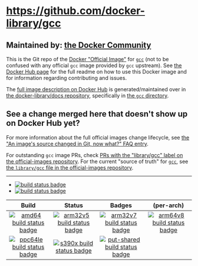 # https://github.com/docker-library/gcc

## Maintained by: [the Docker Community](https://github.com/docker-library/gcc)

This is the Git repo of the [Docker "Official Image"](https://github.com/docker-library/official-images#what-are-official-images) for [`gcc`](https://hub.docker.com/_/gcc/) (not to be confused with any official `gcc` image provided by `gcc` upstream). See [the Docker Hub page](https://hub.docker.com/_/gcc/) for the full readme on how to use this Docker image and for information regarding contributing and issues.

The [full image description on Docker Hub](https://hub.docker.com/_/gcc/) is generated/maintained over in [the docker-library/docs repository](https://github.com/docker-library/docs), specifically in [the `gcc` directory](https://github.com/docker-library/docs/tree/master/gcc).

## See a change merged here that doesn't show up on Docker Hub yet?

For more information about the full official images change lifecycle, see [the "An image's source changed in Git, now what?" FAQ entry](https://github.com/docker-library/faq#an-images-source-changed-in-git-now-what).

For outstanding `gcc` image PRs, check [PRs with the "library/gcc" label on the official-images repository](https://github.com/docker-library/official-images/labels/library%2Fgcc). For the current "source of truth" for [`gcc`](https://hub.docker.com/_/gcc/), see [the `library/gcc` file in the official-images repository](https://github.com/docker-library/official-images/blob/master/library/gcc).

---

-	[![build status badge](https://img.shields.io/github/actions/workflow/status/docker-library/gcc/ci.yml?branch=master&label=GitHub%20CI)](https://github.com/docker-library/gcc/actions?query=workflow%3A%22GitHub+CI%22+branch%3Amaster)
-	[![build status badge](https://img.shields.io/jenkins/s/https/doi-janky.infosiftr.net/job/update.sh/job/gcc.svg?label=Automated%20update.sh)](https://doi-janky.infosiftr.net/job/update.sh/job/gcc/)

| Build | Status | Badges | (per-arch) |
|:-:|:-:|:-:|:-:|
| [![amd64 build status badge](https://img.shields.io/jenkins/s/https/doi-janky.infosiftr.net/job/multiarch/job/amd64/job/gcc.svg?label=amd64)](https://doi-janky.infosiftr.net/job/multiarch/job/amd64/job/gcc/) | [![arm32v5 build status badge](https://img.shields.io/jenkins/s/https/doi-janky.infosiftr.net/job/multiarch/job/arm32v5/job/gcc.svg?label=arm32v5)](https://doi-janky.infosiftr.net/job/multiarch/job/arm32v5/job/gcc/) | [![arm32v7 build status badge](https://img.shields.io/jenkins/s/https/doi-janky.infosiftr.net/job/multiarch/job/arm32v7/job/gcc.svg?label=arm32v7)](https://doi-janky.infosiftr.net/job/multiarch/job/arm32v7/job/gcc/) | [![arm64v8 build status badge](https://img.shields.io/jenkins/s/https/doi-janky.infosiftr.net/job/multiarch/job/arm64v8/job/gcc.svg?label=arm64v8)](https://doi-janky.infosiftr.net/job/multiarch/job/arm64v8/job/gcc/) |
| [![ppc64le build status badge](https://img.shields.io/jenkins/s/https/doi-janky.infosiftr.net/job/multiarch/job/ppc64le/job/gcc.svg?label=ppc64le)](https://doi-janky.infosiftr.net/job/multiarch/job/ppc64le/job/gcc/) | [![s390x build status badge](https://img.shields.io/jenkins/s/https/doi-janky.infosiftr.net/job/multiarch/job/s390x/job/gcc.svg?label=s390x)](https://doi-janky.infosiftr.net/job/multiarch/job/s390x/job/gcc/) | [![put-shared build status badge](https://img.shields.io/jenkins/s/https/doi-janky.infosiftr.net/job/put-shared/job/light/job/gcc.svg?label=put-shared)](https://doi-janky.infosiftr.net/job/put-shared/job/light/job/gcc/) |

<!-- THIS FILE IS GENERATED BY https://github.com/docker-library/docs/blob/master/generate-repo-stub-readme.sh -->
